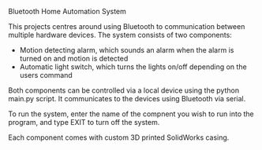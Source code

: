 Bluetooth Home Automation System

This projects centres around using Bluetooth to communication between multiple hardware devices. The system consists of two components:
- Motion detecting alarm, which sounds an alarm when the alarm is turned on and motion is detected
- Automatic light switch, which turns the lights on/off depending on the users command

Both components can be controlled via a local device using the python main.py script. It communicates to the devices using Bluetooth
via serial. 

To run the system, enter the name of the compnent you wish to run into the program, and type EXIT to turn off the system.

Each component comes with custom 3D printed SolidWorks casing. 
